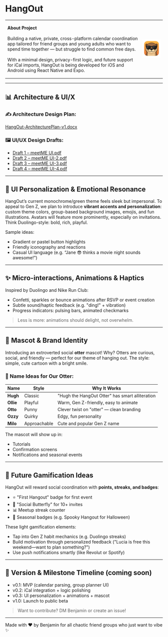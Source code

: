 # HangOut
<table>
  <tr>
    <td>
      <p align="left">
        <strong>About Project</strong><br><br>
        Building a native, private, cross-platform calendar coordination app tailored for friend groups and young adults who want to spend time together — but struggle to find common free days.<br><br>
        With a minimal design, privacy-first logic, and future support for iCal imports, HangOut is being developed for iOS and Android using React Native and Expo.
      </p>
    </td>
    <td align="right">
      <img src="assets/images/hangOut.png" alt="HangOut Logo" width="200"/>
    </td>
  </tr>
</table>

---
## 📊 Architecture & UI/X

### ✍️ Architecture Design Plan:

[HangOut-ArchitecturePlan-v1.docx](https://github.com/user-attachments/files/21382845/HangOut-ArchitecturePlan-v1.docx)

### 🖼️ UI/UX Design Drafts:

* [Draft 1 – meetME UI.pdf](https://github.com/user-attachments/files/21382872/meetME.UI.pdf)
* [Draft 2 – meetME UI-2.pdf](https://github.com/user-attachments/files/21382874/meetME.UI-2.pdf)
* [Draft 3 – meetME UI-3.pdf](https://github.com/user-attachments/files/21382885/meetME.UI-3.pdf)
* [Draft 4 – meetME UI-4.pdf](https://github.com/user-attachments/files/21382858/meetME.UI-4.pdf)

---

## 🌟 UI Personalization & Emotional Resonance

HangOut’s current monochrome/green theme feels sleek but impersonal. To appeal to Gen Z, we plan to introduce **vibrant accents and personalization**: custom theme colors, group-based background images, emojis, and fun illustrations. Avatars will feature more prominently, especially on invitations. Think Duolingo-style: bold, rich, playful.

Sample ideas:

* Gradient or pastel button highlights
* Friendly iconography and reactions
* Casual UI language (e.g. “Jane 😎 thinks a movie night sounds awesome!”)

---

## ✨ Micro-interactions, Animations & Haptics

Inspired by Duolingo and Nike Run Club:

* Confetti, sparkles or bounce animations after RSVP or event creation
* Subtle sound/haptic feedback (e.g. "ding!" + vibration)
* Progress indicators: pulsing bars, animated checkmarks

> Less is more: animations should delight, not overwhelm.

---

## 🧐 Mascot & Brand Identity

Introducing an extroverted social **otter** mascot! Why? Otters are curious, social, and friendly — perfect for our theme of hanging out. The style: simple, cute cartoon with a bright smile.

### 🦦 Name Ideas for Our Otter:

| Name      | Style        | Why It Works                                    |
| --------- | ------------ | ----------------------------------------------- |
| **Hugh**  | Classic      | "Hugh the HangOut Otter" has smart alliteration |
| **Ollie** | Playful      | Warm, Gen Z-friendly, easy to animate           |
| **Otto**  | Punny        | Clever twist on "otter" — clean branding        |
| **Ozzy**  | Quirky       | Edgy, fun personality                           |
| **Milo**  | Approachable | Cute and popular Gen Z name                     |

The mascot will show up in:

* Tutorials
* Confirmation screens
* Notifications and seasonal events

---

## 🌈 Future Gamification Ideas

HangOut will reward social coordination with **points, streaks, and badges**:

* ⭐ "First Hangout" badge for first event
* 🌸 "Social Butterfly" for 10+ invites
* 📊 Meetup streak counter
* 🌟 Seasonal badges (e.g. Spooky Hangout for Halloween)

These light gamification elements:

* Tap into Gen Z habit mechanics (e.g. Duolingo streaks)
* Build motivation through personalized feedback ("Lucia is free this weekend—want to plan something?")
* Use push notifications smartly (like Revolut or Spotify)

---

## 📆 Version & Milestone Timeline (coming soon)

* v0.1: MVP (calendar parsing, group planner UI)
* v0.2: iCal integration + logic polishing
* v0.3: UI personalization + animations + mascot
* v1.0: Launch to public beta

> Want to contribute? DM Benjamin or create an issue!

---

Made with ❤️ by Benjamin for all chaotic friend groups who just want to vibe ✨
